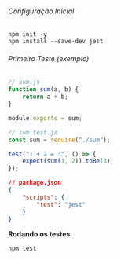###### Configuração Inicial
```batch
npm init -y
npm install --save-dev jest
```

###### Primeiro Teste (exemplo)
```js
// sum.js
function sum(a, b) {
	return a + b;
}

module.exports = sum;
```
```js
// sum.test.js
const sum = require("./sum");

test("1 + 2 = 3", () => {
	expect(sum(1, 2)).toBe(3);
});
```
```json
// package.json
{
	"scripts": {
		"test": "jest"
	}
}
```

**Rodando os testes**
```batch
npm test
```
